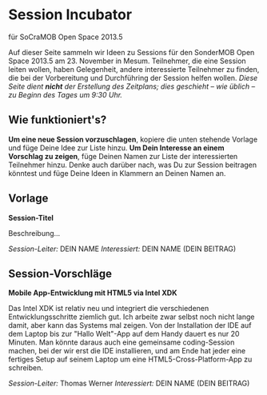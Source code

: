 # Session Incubator
für SoCraMOB Open Space 2013.5

Auf dieser Seite sammeln wir Ideen zu Sessions für den SonderMOB Open Space 2013.5 am 23. November in Mesum. Teilnehmer, die eine Session leiten wollen, haben Gelegenheit, andere interessierte Teilnehmer zu finden, die bei der Vorbereitung und Durchführing der Session helfen wollen.
*Diese Seite dient **nicht** der Erstellung des Zeitplans; dies geschieht – wie üblich – zu Beginn des Tages um 9:30 Uhr.*

## Wie funktioniert's?
**Um eine neue Session vorzuschlagen**, kopiere die unten stehende Vorlage und füge Deine Idee zur Liste hinzu.
**Um Dein Interesse an einem Vorschlag zu zeigen**, füge Deinen Namen zur Liste der interessierten Teilnehmer hinzu. Denke auch darüber nach, was Du zur Session beitragen könntest und füge Deine Ideen in Klammern an Deinen Namen an.

## Vorlage
**Session-Titel**

Beschreibung...

*Session-Leiter:* DEIN NAME
*Interessiert:* DEIN NAME (DEIN BEITRAG)

## Session-Vorschläge

**Mobile App-Entwicklung mit HTML5 via Intel XDK**

Das Intel XDK ist relativ neu und integriert die verschiedenen Entwicklungsschritte ziemlich gut. Ich arbeite zwar selbst noch nicht lange damit, aber kann das Systems mal zeigen. Von der Installation der IDE auf dem Laptop bis zur "Hallo Welt"-App auf dem Handy dauert es nur 20 Minuten. 
Man könnte daraus auch eine gemeinsame coding-Session machen, bei der wir erst die IDE installieren, und am Ende hat jeder eine fertiges Setup auf seinem Laptop um eine HTML5-Cross-Platform-App zu schreiben. 

*Session-Leiter:* Thomas Werner
*Interessiert:* DEIN NAME (DEIN BEITRAG)